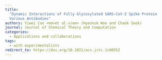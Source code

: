 ```yaml
---
title:
  "Dynamic Interactions of Fully Glycosylated SARS-CoV-2 Spike Protein with
  Various Antibodies"
authors: Yiwei Cao <em>et al.</em> (Hyeonuk Woo and Chaok Seok)
journal: Journal of Chemical Theory and Computation
categories:
  - Applications and collaborations
tags:
  - with experimentalists
redirect_to: https://doi.org/10.1021/acs.jctc.1c00552
---
```

